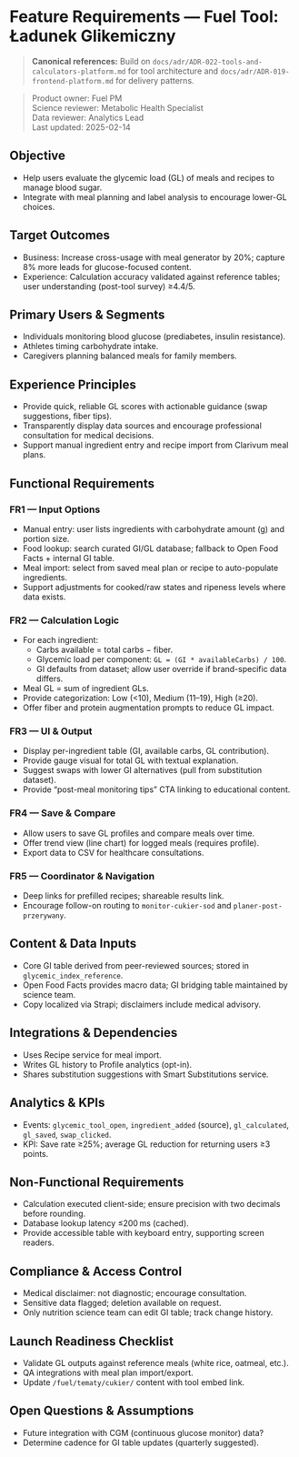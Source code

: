 # Feature Requirements — Fuel Tool: Ładunek Glikemiczny

> **Canonical references:** Build on `docs/adr/ADR-022-tools-and-calculators-platform.md` for tool architecture and `docs/adr/ADR-019-frontend-platform.md` for delivery patterns.

> Product owner: Fuel PM  
> Science reviewer: Metabolic Health Specialist  
> Data reviewer: Analytics Lead  
> Last updated: 2025-02-14

## Objective
- Help users evaluate the glycemic load (GL) of meals and recipes to manage blood sugar.
- Integrate with meal planning and label analysis to encourage lower-GL choices.

## Target Outcomes
- Business: Increase cross-usage with meal generator by 20%; capture 8% more leads for glucose-focused content.
- Experience: Calculation accuracy validated against reference tables; user understanding (post-tool survey) ≥4.4/5.

## Primary Users & Segments
- Individuals monitoring blood glucose (prediabetes, insulin resistance).
- Athletes timing carbohydrate intake.
- Caregivers planning balanced meals for family members.

## Experience Principles
- Provide quick, reliable GL scores with actionable guidance (swap suggestions, fiber tips).
- Transparently display data sources and encourage professional consultation for medical decisions.
- Support manual ingredient entry and recipe import from Clarivum meal plans.

## Functional Requirements

### FR1 — Input Options
- Manual entry: user lists ingredients with carbohydrate amount (g) and portion size.
- Food lookup: search curated GI/GL database; fallback to Open Food Facts + internal GI table.
- Meal import: select from saved meal plan or recipe to auto-populate ingredients.
- Support adjustments for cooked/raw states and ripeness levels where data exists.

### FR2 — Calculation Logic
- For each ingredient:
    - Carbs available = total carbs − fiber.
    - Glycemic load per component: `GL = (GI * availableCarbs) / 100`.
    - GI defaults from dataset; allow user override if brand-specific data differs.
- Meal GL = sum of ingredient GLs.
- Provide categorization: Low (<10), Medium (11–19), High (≥20).
- Offer fiber and protein augmentation prompts to reduce GL impact.

### FR3 — UI & Output
- Display per-ingredient table (GI, available carbs, GL contribution).
- Provide gauge visual for total GL with textual explanation.
- Suggest swaps with lower GI alternatives (pull from substitution dataset).
- Provide “post-meal monitoring tips” CTA linking to educational content.

### FR4 — Save & Compare
- Allow users to save GL profiles and compare meals over time.
- Offer trend view (line chart) for logged meals (requires profile).
- Export data to CSV for healthcare consultations.

### FR5 — Coordinator & Navigation
- Deep links for prefilled recipes; shareable results link.
- Encourage follow-on routing to `monitor-cukier-sod` and `planer-post-przerywany`.

## Content & Data Inputs
- Core GI table derived from peer-reviewed sources; stored in `glycemic_index_reference`.
- Open Food Facts provides macro data; GI bridging table maintained by science team.
- Copy localized via Strapi; disclaimers include medical advisory.

## Integrations & Dependencies
- Uses Recipe service for meal import.
- Writes GL history to Profile analytics (opt-in).
- Shares substitution suggestions with Smart Substitutions service.

## Analytics & KPIs
- Events: `glycemic_tool_open`, `ingredient_added` (source), `gl_calculated`, `gl_saved`, `swap_clicked`.
- KPI: Save rate ≥25%; average GL reduction for returning users ≥3 points.

## Non-Functional Requirements
- Calculation executed client-side; ensure precision with two decimals before rounding.
- Database lookup latency ≤200 ms (cached).
- Provide accessible table with keyboard entry, supporting screen readers.

## Compliance & Access Control
- Medical disclaimer: not diagnostic; encourage consultation.
- Sensitive data flagged; deletion available on request.
- Only nutrition science team can edit GI table; track change history.

## Launch Readiness Checklist
- Validate GL outputs against reference meals (white rice, oatmeal, etc.).
- QA integrations with meal plan import/export.
- Update `/fuel/tematy/cukier/` content with tool embed link.

## Open Questions & Assumptions
- Future integration with CGM (continuous glucose monitor) data?
- Determine cadence for GI table updates (quarterly suggested).
